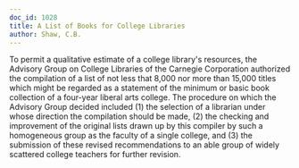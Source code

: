 ```yaml
---
doc_id: 1028
title: A List of Books for College Libraries
author: Shaw, C.B.
---
```


To permit a qualitative estimate of a college library's resources, the
Advisory Group on College Libraries of the Carnegie Corporation authorized
the compilation of a list of not less that 8,000 nor more than 15,000 titles
which might be regarded as a statement of the minimum or basic book collection
of a four-year liberal arts college.
  The procedure on which the Advisory Group decided included (1) the selection
of a librarian under whose direction the compilation should be made, (2) the
checking and improvement of the original lists drawn up by this compiler by such
a homogeneous group as the faculty of a single college, and (3) the submission
of these revised recommendations to an able group of widely scattered college
teachers for further revision.